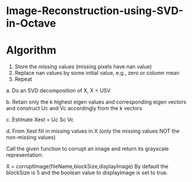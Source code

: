 # Image-Reconstruction-using-SVD-in-Octave

# Algorithm

1. Store the missing values (missing pixels have nan value)
2. Replace nan values by some initial value, e.g., zero or column mean 
3. Repeat 

a. Do an SVD decomposition of X, X = USV

b. Retain only the k highest eigen values and corresponding eigen vectors and construct Uc and Vc accordingly from the k vectors

c. Estimate Xest = Uc Sc Vc

d. From Xest fill in missing values in X (only the missing values NOT the non-missing values)



Call the given function to corrupt an image and return its grayscale representation:

X = corruptImage(fileName,blockSize,displayImage)
By default the blockSize is 5 and the boolean value to displayImage is set to true.
